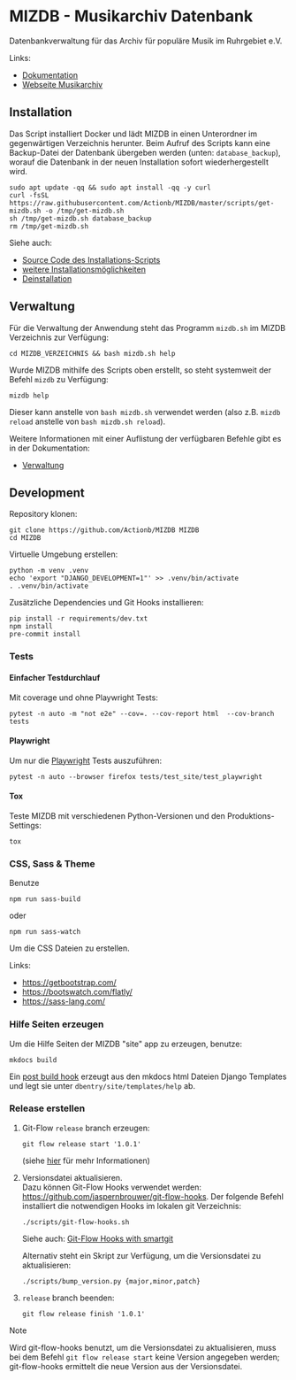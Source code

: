 # MIZDB - Musikarchiv Datenbank

Datenbankverwaltung für das Archiv für populäre Musik im Ruhrgebiet e.V.

Links:

* [Dokumentation](https://actionb.github.io/MIZDB)
* [Webseite Musikarchiv](http://miz-ruhr.de/)

## Installation

Das Script installiert Docker und lädt MIZDB in einen Unterordner im gegenwärtigen Verzeichnis herunter.
Beim Aufruf des Scripts kann eine Backup-Datei der Datenbank übergeben werden (unten: `database_backup`), worauf die
Datenbank in der neuen Installation sofort wiederhergestellt wird.

```shell
sudo apt update -qq && sudo apt install -qq -y curl
curl -fsSL https://raw.githubusercontent.com/Actionb/MIZDB/master/scripts/get-mizdb.sh -o /tmp/get-mizdb.sh
sh /tmp/get-mizdb.sh database_backup
rm /tmp/get-mizdb.sh
```

Siehe auch:

* [Source Code des Installations-Scripts](https://github.com/Actionb/MIZDB/blob/master/scripts/get-mizdb.sh)
* [weitere Installationsmöglichkeiten](https://actionb.github.io/MIZDB/install.html)
* [Deinstallation](https://actionb.github.io/MIZDB/deinstall.html)

## Verwaltung

Für die Verwaltung der Anwendung steht das Programm `mizdb.sh` im MIZDB Verzeichnis zur Verfügung:

```shell
cd MIZDB_VERZEICHNIS && bash mizdb.sh help
```

Wurde MIZDB mithilfe des Scripts oben erstellt, so steht systemweit der Befehl `mizdb` zu Verfügung:

```shell
mizdb help
```

Dieser kann anstelle von `bash mizdb.sh` verwendet werden (also z.B. `mizdb reload` anstelle
von `bash mizdb.sh reload`).

Weitere Informationen mit einer Auflistung der verfügbaren Befehle gibt es in der
Dokumentation:

* [Verwaltung](https://actionb.github.io/MIZDB/verwaltung.html)

## Development

Repository klonen:

```shell
git clone https://github.com/Actionb/MIZDB MIZDB
cd MIZDB
```

Virtuelle Umgebung erstellen:

```shell
python -m venv .venv
echo 'export "DJANGO_DEVELOPMENT=1"' >> .venv/bin/activate
. .venv/bin/activate
```

Zusätzliche Dependencies und Git Hooks installieren:

```shell
pip install -r requirements/dev.txt
npm install
pre-commit install
```

### Tests

#### Einfacher Testdurchlauf

Mit coverage und ohne Playwright Tests:

```shell
pytest -n auto -m "not e2e" --cov=. --cov-report html  --cov-branch tests
```

#### Playwright

Um nur die [Playwright](https://playwright.dev/) Tests auszuführen:

```shell
pytest -n auto --browser firefox tests/test_site/test_playwright
```

#### Tox

Teste MIZDB mit verschiedenen Python-Versionen und den Produktions-Settings:

```shell
tox
```

### CSS, Sass & Theme

Benutze

```shell
npm run sass-build
```

oder

```shell
npm run sass-watch
```

Um die CSS Dateien zu erstellen.

Links:

- https://getbootstrap.com/
- https://bootswatch.com/flatly/
- https://sass-lang.com/

### Hilfe Seiten erzeugen

Um die Hilfe Seiten der MIZDB "site" app zu erzeugen, benutze:

```shell
mkdocs build
```

Ein [post build hook](https://www.mkdocs.org/dev-guide/plugins/#on_post_build)
erzeugt aus den mkdocs html Dateien Django Templates und legt sie unter `dbentry/site/templates/help` ab.

### Release erstellen

1. Git-Flow `release` branch erzeugen:
    ```shell
    git flow release start '1.0.1'
    ```
   (siehe [hier](https://www.atlassian.com/de/git/tutorials/comparing-workflows/gitflow-workflow) für mehr
   Informationen)
2. Versionsdatei aktualisieren.  
   Dazu können Git-Flow Hooks verwendet werden: https://github.com/jaspernbrouwer/git-flow-hooks.
   Der folgende Befehl installiert die notwendigen Hooks im lokalen git Verzeichnis:
    ```shell
    ./scripts/git-flow-hooks.sh
    ```
   Siehe
   auch: [Git-Flow Hooks with smartgit](https://smartgit.userecho.com/communities/1/topics/1726-git-flow-support-hooks)

   Alternativ steht ein Skript zur Verfügung, um die Versionsdatei zu aktualisieren:
    ```shell
    ./scripts/bump_version.py {major,minor,patch}
    ```
3. `release` branch beenden:
    ```shell
    git flow release finish '1.0.1'
    ```

> [!NOTE]  
> Wird git-flow-hooks benutzt, um die Versionsdatei zu aktualisieren, muss bei dem Befehl `git flow release start` keine
> Version angegeben werden; git-flow-hooks ermittelt die neue Version aus der Versionsdatei. 
